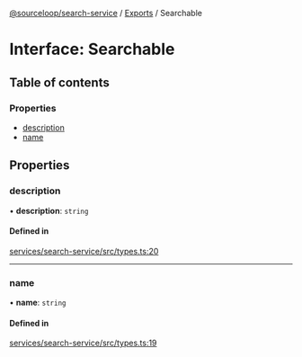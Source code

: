 [@sourceloop/search-service](../README.md) / [Exports](../modules.md) / Searchable

# Interface: Searchable

## Table of contents

### Properties

- [description](Searchable.md#description)
- [name](Searchable.md#name)

## Properties

### description

• **description**: `string`

#### Defined in

[services/search-service/src/types.ts:20](https://github.com/sourcefuse/loopback4-microservice-catalog/blob/53060ad88/services/search-service/src/types.ts#L20)

___

### name

• **name**: `string`

#### Defined in

[services/search-service/src/types.ts:19](https://github.com/sourcefuse/loopback4-microservice-catalog/blob/53060ad88/services/search-service/src/types.ts#L19)
